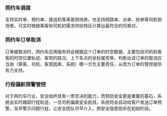 ### 网约车调度
支持实时单、预约单、接送机等乘客侧场景，也支持顺路单、派单、抢单等司机侧场景，可实时根据乘客和司机的需求供给特征计算出最符合的司乘对。

### 网约车订单取消
订单被取消时，网约车应用服务将会根据这个订单的时空数据，主要包括司机和乘客的时空位置轨迹、客观的路况、上下车点的坐标属性等，判断出该订单的取消应当由（乘客、司机、客观因素、系统）哪一方负主要责任，从而为订单的管控提供有力支持。

### 行程偏航预警管控
对于网约车行业，安全始终具有一票否决的能力，而预防安全更是重要的基石，系统会实时跟踪行程轨迹，一旦司机偏离安全航线，系统将会自动给客户发送订单预警，及早警示问题行程，让安全团队尽早介入，把安全隐患扼杀在初始阶段。
